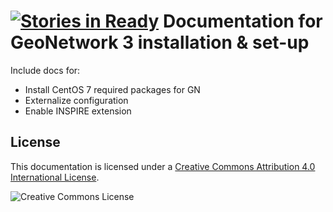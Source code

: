 [![Stories in Ready](https://badge.waffle.io/geosolutions-it/doc-gn3.png?label=ready&title=Ready)](https://waffle.io/geosolutions-it/doc-gn3)
Documentation for GeoNetwork 3 installation & set-up
======================================================================

Include docs for:

- Install CentOS 7 required packages for GN
- Externalize configuration
- Enable INSPIRE extension


License
-------------------------------
This documentation is licensed under a [Creative Commons Attribution 4.0 International License](http://creativecommons.org/licenses/by/4.0/).

<img alt="Creative Commons License" style="border-width:0" src="https://i.creativecommons.org/l/by/4.0/88x31.png" /></a><br />
